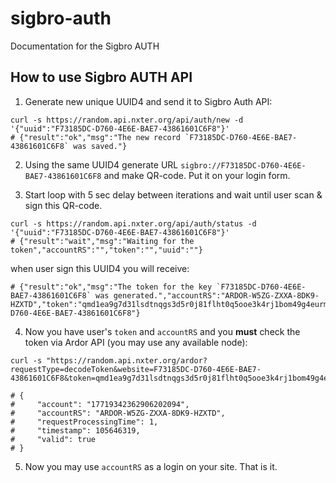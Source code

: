 # sigbro-auth
Documentation for the Sigbro AUTH

## How to use Sigbro AUTH API

1. Generate new unique UUID4 and send it to Sigbro Auth API:
```shell
curl -s https://random.api.nxter.org/api/auth/new -d '{"uuid":"F73185DC-D760-4E6E-BAE7-43861601C6F8"}'
# {"result":"ok","msg":"The new record `F73185DC-D760-4E6E-BAE7-43861601C6F8` was saved."}
```

2. Using the same UUID4 generate URL `sigbro://F73185DC-D760-4E6E-BAE7-43861601C6F8` and make QR-code. Put it on your login form. 

3. Start loop with 5 sec delay between iterations and wait until user scan & sign this QR-code. 
```shell
curl -s https://random.api.nxter.org/api/auth/status -d '{"uuid":"F73185DC-D760-4E6E-BAE7-43861601C6F8"}'
# {"result":"wait","msg":"Waiting for the token","accountRS":"","token":"","uuid":""}
```
when user sign this UUID4 you will receive: 
```shell
# {"result":"ok","msg":"The token for the key `F73185DC-D760-4E6E-BAE7-43861601C6F8` was generated.","accountRS":"ARDOR-W5ZG-ZXXA-8DK9-HZXTD","token":"qmd1ea9g7d31lsdtnqgs3d5r0j81flht0q5ooe3k4rj1bom49g4eurmqghmn7706ienm6cem830q9ltgh1e4ct9gqvooar31cl67h1djpiague3jboi1qb6llrr0sfoju434457glki37s5o9l0ijrsvqfthof3n","uuid":"F73185DC-D760-4E6E-BAE7-43861601C6F8"}    
```

4. Now you have user's `token` and `accountRS` and you **must** check the token via Ardor API (you may use any available node): 
```shell
curl -s "https://random.api.nxter.org/ardor?requestType=decodeToken&website=F73185DC-D760-4E6E-BAE7-43861601C6F8&token=qmd1ea9g7d31lsdtnqgs3d5r0j81flht0q5ooe3k4rj1bom49g4eurmqghmn7706ienm6cem830q9ltgh1e4ct9gqvooar31cl67h1djpiague3jboi1qb6llrr0sfoju434457glki37s5o9l0ijrsvqfthof3n"

# {
#     "account": "17719342362906202094",
#     "accountRS": "ARDOR-W5ZG-ZXXA-8DK9-HZXTD",
#     "requestProcessingTime": 1,
#     "timestamp": 105646319,
#     "valid": true
# }
```

5. Now you may use `accountRS` as a login on your site. That is it. 
